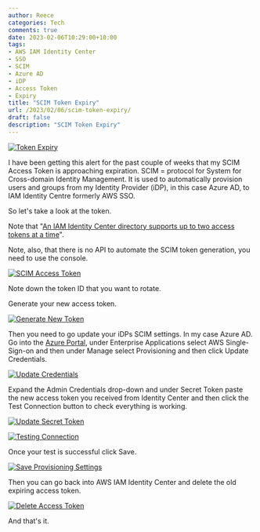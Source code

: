 ```yaml
---
author: Reece
categories: Tech
comments: true
date: 2023-02-06T10:29:00+10:00
tags:
- AWS IAM Identity Center
- SSO
- SCIM
- Azure AD
- iDP
- Access Token
- Expiry
title: "SCIM Token Expiry"
url: /2023/02/06/scim-token-expiry/
draft: false
description: "SCIM Token Expiry"
---
```


[![Token Expiry](/public/img/token-expiry.webp "Photo by DALLE-2")](https://labs.openai.com)

I have been getting this alert for the past couple of weeks that my SCIM Access Token is approaching expiration. SCIM = protocol for System for Cross-domain Identity Management. It is used to automatically provision users and groups from my Identity Provider (iDP), in this case Azure AD, to IAM Identity Centre formerly AWS SSO.

So let's take a look at the token.

Note that "[An IAM Identity Center directory supports up to two access tokens at a time](https://docs.aws.amazon.com/singlesignon/latest/userguide/provision-automatically.html?icmpid=docs_sso_console#rotate-token)".

Note, also, that there is no API to automate the SCIM token generation, you need to use the console.

[![SCIM Access Token](/public/img/scim-access-token.webp "SCIM Access Token")](https://ap-southeast-2.console.aws.amazon.com/singlesignon/identity/home)

Note down the token ID that you want to rotate.

Generate your new access token.

[![Generate New Token](/public/img/generate-new-token.webp "Generate New Token")](https://ap-southeast-2.console.aws.amazon.com/singlesignon/identity/home)

Then you need to go update your iDPs SCIM settings. In my case Azure AD. Go into the [Azure Portal](https://portal.azure.com/#view/Microsoft_AAD_IAM/ManagedAppMenuBlade/~/ManageProvisioning/), under Enterprise Applications select AWS Single-Sign-on and then under Manage select Provisioning and then click Update Credentials.

[![Update Credentials](/public/img/update-credentials.webp "Update Credentials")](https://portal.azure.com/#view/Microsoft_AAD_IAM/ManagedAppMenuBlade/~/ManageProvisioning/)

Expand the Admin Credentials drop-down and under Secret Token paste the new access token you received from Identity Center and then click the Test Connection button to check everything is working.

[![Update Secret Token](/public/img/update-secret-token.webp "Update Secret Token")](https://portal.azure.com/#view/Microsoft_AAD_IAM/ManagedAppMenuBlade/~/ManageProvisioning/)

[![Testing Connection](/public/img/testing-connection.webp "Testing Connection")](https://portal.azure.com/#view/Microsoft_AAD_IAM/ManagedAppMenuBlade/~/ManageProvisioning/)

Once your test is successful click Save.

[![Save Provisioning Settings](/public/img/save-provisioning-settings.webp "Save Provisioning Settings")](https://portal.azure.com/#view/Microsoft_AAD_IAM/ManagedAppMenuBlade/~/ManageProvisioning/)

Then you can go back into AWS IAM Identity Center and delete the old expiring access token.

[![Delete Access Token](/public/img/delete-access-token.webp "Delete Access Token")](https://ap-southeast-2.console.aws.amazon.com/singlesignon/identity/home)

And that's it.